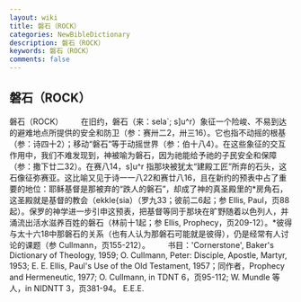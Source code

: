 ```yaml
---
layout: wiki
title: 磐石（ROCK）
categories: NewBibleDictionary
description: 磐石（ROCK）
keywords: 磐石（ROCK）
comments: false
---
```


## 磐石（ROCK）



磐石（ROCK）
　　在旧约，磐石（来：sela`; s]u^r）象征一个险峻、不易到达的避难地点所提供的安全和防卫（参：赛卅二2，卅三16）。它也指不动摇的根基（参：诗四十2）；移动“磐石”等于动摇世界（参：伯十八4）。在这些象征的交互作用中，我们不难发现到，神被喻为磐石，因为祂能给予祂的子民安全和保障（参：撒下廿二32）。在赛八14，s]u^r 指那块被犹太“建殿工匠”所弃的石头，这石像征弥赛亚。这比喻又见于诗一一八22和赛廿八16，且在新约的预表中占了重要的地位：耶稣基督是那被弃的“跌人的磐石”，却成了神的真圣殿里的*房角石，这圣殿就是基督的教会（ekkle{sia）（罗九33；彼前二6起；参 Ellis, Paul，页88起）。保罗的神学进一步引申这预表，把基督等同于那块在旷野随着以色列人，并涌流出活水滋养百姓的磐石（林前十1起；参 Ellis, Prophecy，页209-12）。*彼得与太十六18中那磐石的关系（也有人认为那磐石可能就是彼得），仍是经常有人讨论的课题（参 Cullmann，页155-212）。
　　书目：'Cornerstone', Baker's Dictionary of Theology, 1959; O.
Cullmann, Peter: Disciple, Apostle,
Martyr, 1953; E. E. Ellis, Paul's Use
of the Old Testament, 1957；同作者，Prophecy and
Hermeneutic,
1977; O. Cullmann, in TDNT 6，页95-112; W. Mundle 等人，in NIDNTT 3，页381-94。
E.E.E.




